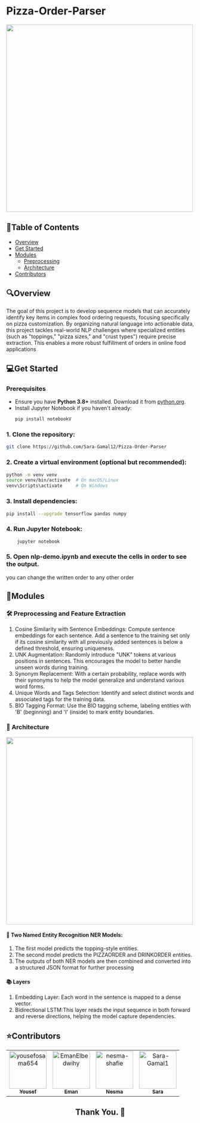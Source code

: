 # Pizza-Order-Parser
<img src="https://gifdb.com/images/high/cool-cartoon-pizza-edln331mt37gmdoy.gif" height="500px"/>

## 📝Table of Contents
- <a href ="#Overview">Overview</a>
- <a href ="#started"> Get Started</a>
- <a href ="#modules"> Modules</a>
  - <a href ="#preprocessing">Preprocessing</a>
  - <a href ="#Architecture">Architecture</a>
- <a href ="#contributors">Contributors</a>

## 🔍Overview<a id="Overview">
 The goal of this project is to develop sequence models that can accurately identify key
 items in complex food ordering requests, focusing specifically on pizza customization.
 By organizing natural language into actionable data, this project tackles real-world NLP
 challenges where specialized entities (such as "toppings," "pizza sizes," and "crust
 types") require precise extraction. This enables a more robust fulfillment of orders in
 online food applications

## 💻Get Started<a id="started">

### Prerequisites
- Ensure you have **Python 3.8+** installed. Download it from [python.org](https://www.python.org/downloads/).
- Install Jupyter Notebook if you haven't already:
  ```sh
  pip install notebookV
  ```
### 1. Clone the repository:
``` bash
git clone https://github.com/Sara-Gamal12/Pizza-Order-Parser
```
### 2. Create a virtual environment (optional but recommended):

```bash
python -m venv venv
source venv/bin/activate  # On macOS/Linux
venv\Scripts\activate     # On Windows

```
### 3. Install dependencies:

```bash
pip install --upgrade tensorflow pandas numpy
```
 ### 4. Run Jupyter Notebook:
```sh
    jupyter notebook
```
 ### 5. Open nlp-demo.ipynb and execute the cells in order to see the output.
  you can change the written order to any other order


## 🧱Modules<a id="modules">

### 🛠️ Preprocessing and Feature Extraction <a id="preprocessing">
1. Cosine Similarity with Sentence Embeddings:
    Compute sentence embeddings for each sentence.
    Add a sentence to the training set only if its cosine similarity with all previously added sentences is below a defined threshold, ensuring uniqueness.
2. UNK Augmentation:
    Randomly introduce "UNK" tokens at various positions in sentences.
    This encourages the model to better handle unseen words during training.
3. Synonym Replacement:
    With a certain probability, replace words with their synonyms to help the model generalize and understand various word forms.
4. Unique Words and Tags Selection:
    Identify and select distinct words and associated tags for the training data.
5. BIO Tagging Format:
 Use the BIO tagging scheme, labeling entities with 'B' (beginning) and 'I' (inside) to mark entity boundaries.
### 🧠 Architecture <a id="Architecture">
<img src="https://github.com/user-attachments/assets/1c677741-bf3d-4d90-b1b0-ba06e7cdf11b" width="500">

 #### 🤖 Two Named Entity Recognition NER Models:
1. The first model predicts the topping-style entities.
2. The second model predicts the PIZZAORDER and DRINKORDER entities.
3. The outputs of both NER models are then combined and converted into a structured JSON format for further processing
#### 📚 Layers
1. Embedding Layer: Each word in the sentence is mapped to a dense vector.
2. Bidirectional LSTM:This layer reads the input sequence in both forward and reverse directions, helping the model capture dependencies.



## ⭐Contributors<a id ="contributors">
<table  align='center'> 
<tr>
    <td align="center">
        <a href="https://github.com/yousefosama654">
            <img src="https://avatars.githubusercontent.com/u/93356614?v=4" width="100;" alt="yousefosama654"/>
            <br />
            <sub><b>Yousef</b></sub>
        </a>
    </td>
    <td align="center">
        <a href="https://github.com/EmanElbedwihy">
            <img src="https://avatars.githubusercontent.com/u/120182209?v=4" width="100;" alt="EmanElbedwihy"/>
            <br />
            <sub><b>Eman</b></sub>
        </a>
    </td>
        <td align="center">
        <a href="https://github.com/nesma-shafie">
            <img src="https://avatars.githubusercontent.com/u/120175134?v=4" width="100;" alt="nesma-shafie"/>
            <br />
            <sub><b>Nesma</b></sub>
        </a>
    </td>
    <td align="center">
        <a href="https://github.com/Sara-Gamal12">
            <img src="https://avatars.githubusercontent.com/u/106556638?v=4" width="100;" alt="Sara-Gamal1"/>
            <br />
            <sub><b>Sara</b></sub>
        </a>
    </td></tr>
</table>
<!-- readme: collaborators -end -->
<h2 align='center'>Thank You. 💖 </h2>
